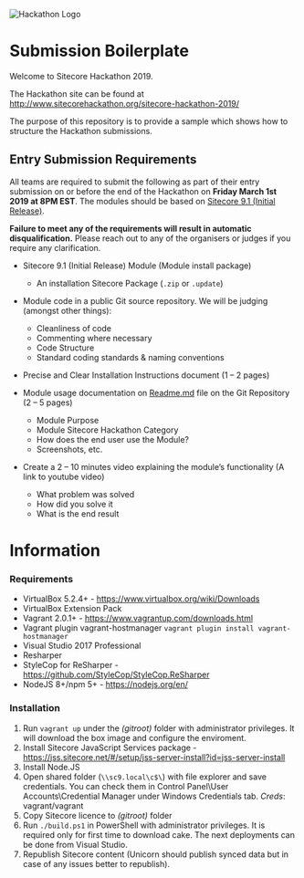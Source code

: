 ![Hackathon Logo](documentation/images/hackathon.png?raw=true "Hackathon Logo")

# Submission Boilerplate

Welcome to Sitecore Hackathon 2019.

The Hackathon site can be found at http://www.sitecorehackathon.org/sitecore-hackathon-2019/

The purpose of this repository is to provide a sample which shows how to structure the Hackathon submissions.


## Entry Submission Requirements 

All teams are required to submit the following as part of their entry submission on or before the end of the Hackathon on **Friday March 1st 2019 at 8PM EST**. The modules should be based on [Sitecore 9.1 (Initial Release)](https://dev.sitecore.net/Downloads/Sitecore_Experience_Platform/91/Sitecore_Experience_Platform_91_Initial_Release.aspx).

**Failure to meet any of the requirements will result in automatic disqualification.** Please reach out to any of the organisers or judges if you require any clarification.

- Sitecore 9.1 (Initial Release) Module (Module install package)
   - An installation Sitecore Package (`.zip` or `.update`)

- Module code in a public Git source repository. We will be judging (amongst other things):
  - Cleanliness of code
  - Commenting where necessary
  - Code Structure
  - Standard coding standards & naming conventions

- Precise and Clear Installation Instructions document (1 – 2 pages)
- Module usage documentation on [Readme.md](documentation) file on the Git Repository (2 – 5 pages)
  - Module Purpose
  - Module Sitecore Hackathon Category
  - How does the end user use the Module?
  - Screenshots, etc.

- Create a 2 – 10 minutes video explaining the module’s functionality (A link to youtube video)

  - What problem was solved
  - How did you solve it
  - What is the end result


# Information

### Requirements

* VirtualBox 5.2.4+ - https://www.virtualbox.org/wiki/Downloads
* VirtualBox Extension Pack
* Vagrant 2.0.1+ - https://www.vagrantup.com/downloads.html
* Vagrant plugin vagrant-hostmanager
    ```vagrant plugin install vagrant-hostmanager```
* Visual Studio 2017 Professional
* Resharper
* StyleCop for ReSharper - https://github.com/StyleCop/StyleCop.ReSharper
* NodeJS 8+/npm 5+ - https://nodejs.org/en/

### Installation

1. Run `vagrant up` under the *(gitroot)* folder with administrator privileges. It will download the box image and configure the enviroment.
1. Install Sitecore JavaScript Services package - https://jss.sitecore.net/#/setup/jss-server-install?id=jss-server-install
1. Install Node.JS
1. Open shared folder (`\\sc9.local\c$\`) with file explorer and save credentials. You can check them in Control Panel\User Accounts\Credential Manager under Windows Credentials tab.
*Creds*: vagrant/vagrant
1. Copy Sitecore licence to *(gitroot)* folder
1. Run `./build.ps1` in PowerShell with administrator privileges. It is required only for first time to download cake. The next deployments can be done from Visual Studio.
1. Republish Sitecore content (Unicorn should publish synced data but in case of any issues better to republish).

